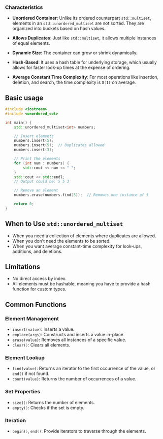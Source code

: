 ### Characteristics

- **Unordered Container**: Unlike its ordered counterpart `std::multiset`, elements in an `std::unordered_multiset` are not sorted. They are organized into buckets based on hash values.

- **Allows Duplicates**: Just like `std::multiset`, it allows multiple instances of equal elements.

- **Dynamic Size**: The container can grow or shrink dynamically.

- **Hash-Based**: It uses a hash table for underlying storage, which usually allows for faster look-up times at the expense of ordering.

- **Average Constant Time Complexity**: For most operations like insertion, deletion, and search, the time complexity is `O(1)` on average.
## Basic usage

```c++
#include <iostream>
#include <unordered_set>

int main() {
    std::unordered_multiset<int> numbers;

    // Insert elements
    numbers.insert(5);
    numbers.insert(5);  // Duplicates allowed
    numbers.insert(3);

    // Print the elements
    for (int num : numbers) {
        std::cout << num << " ";
    }
    std::cout << std::endl;
    // Output could be: 5 5 3

    // Remove an element
    numbers.erase(numbers.find(5));  // Removes one instance of 5

    return 0;
}
```

## When to Use `std::unordered_multiset`

- When you need a collection of elements where duplicates are allowed.
- When you don't need the elements to be sorted.
- When you want average constant-time complexity for look-ups, additions, and deletions.
## Limitations

- No direct access by index.
- All elements must be hashable, meaning you have to provide a hash function for custom types.
## Common Functions

### Element Management

- `insert(value)`: Inserts a value.
- `emplace(args)`: Constructs and inserts a value in-place.
- `erase(value)`: Removes all instances of a specific value.
- `clear()`: Clears all elements.
### Element Lookup

- `find(value)`: Returns an iterator to the first occurrence of the value, or `end()` if not found.
- `count(value)`: Returns the number of occurrences of a value.
### Set Properties

- `size()`: Returns the number of elements.
- `empty()`: Checks if the set is empty.
### Iteration

- `begin()`, `end()`: Provide iterators to traverse through the elements.